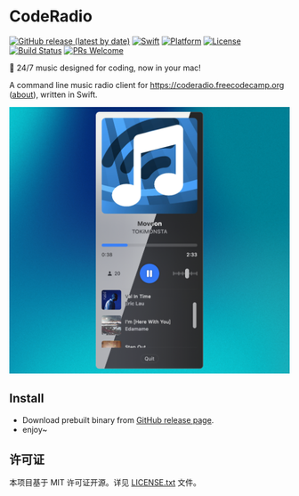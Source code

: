 # CodeRadio

[![GitHub release (latest by date)](https://img.shields.io/github/v/release/XiCheng148/CodeRadio)](https://github.com/XiCheng148/CodeRadio/releases)
[![Swift](https://img.shields.io/badge/Swift-5.9-orange.svg)](https://swift.org)
[![Platform](https://img.shields.io/badge/Platform-macOS%2013.5+-blue.svg)](https://www.apple.com/macos/)
[![License](https://img.shields.io/badge/License-MIT-green.svg)](LICENSE)
[![Build Status](https://github.com/XiCheng148/CodeRadio/actions/workflows/buildAndRelease.yaml/badge.svg)](https://github.com/XiCheng148/CodeRadio/actions)
[![PRs Welcome](https://img.shields.io/badge/PRs-welcome-brightgreen.svg)](https://github.com/XiCheng148/CodeRadio/pulls)

🎵 24/7 music designed for coding, now in your mac!

A command line music radio client for https://coderadio.freecodecamp.org ([about](https://www.freecodecamp.org/news/code-radio-24-7/)), written in Swift.

![screenshot](./.github/images/screenshot.png)

## Install

- Download prebuilt binary from [GitHub release page](https://github.com/XiCheng148/CodeRadio/releases).
- enjoy~

## 许可证

本项目基于 MIT 许可证开源。详见 [LICENSE.txt](LICENSE.txt) 文件。



